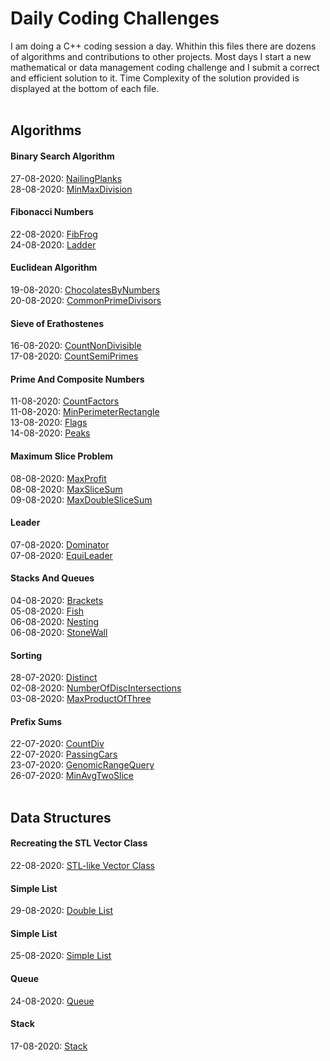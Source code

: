 # Daily Coding Challenges
  
I am doing a C++ coding session a day. Whithin this files there are dozens of algorithms and contributions to other projects. Most days I start a new  mathematical or data management coding challenge and I submit a correct and efficient solution to it. Time Complexity of the solution provided is displayed at the bottom of each file.<br/><br/>

## **Algorithms**

#### Binary Search Algorithm

27-08-2020: [NailingPlanks](https://github.com/ManuCanedo/DailyCodingChallenges-Cpp/tree/master/Algorithms_BinarySearchAlgorithm/NailingPlanks)  
28-08-2020: [MinMaxDivision](https://github.com/ManuCanedo/DailyCodingChallenges-Cpp/tree/master/Algorithms_BinarySearchAlgorithm/MinMaxDivision)

#### Fibonacci Numbers

22-08-2020: [FibFrog](https://github.com/ManuCanedo/DailyCodingChallenges-Cpp/tree/master/Algorithms_FibonacciNumbers/FibFrog)  
24-08-2020: [Ladder](https://github.com/ManuCanedo/DailyCodingChallenges-Cpp/tree/master/Algorithms_FibonacciNumbers/Ladder)

#### Euclidean Algorithm

19-08-2020: [ChocolatesByNumbers](https://github.com/ManuCanedo/DailyCodingChallenges-Cpp/tree/master/Algorithms_EuclideanAlgorithm/ChocolatesByNumbers)  
20-08-2020: [CommonPrimeDivisors](https://github.com/ManuCanedo/DailyCodingChallenges-Cpp/tree/master/Algorithms_EuclideanAlgorithm/CommonPrimeDivisors)

#### Sieve of Erathostenes

16-08-2020: [CountNonDivisible](https://github.com/ManuCanedo/DailyCodingChallenges-Cpp/tree/master/Algorithms_SieveOfErathostenes/CountNonDivisible)  
17-08-2020: [CountSemiPrimes](https://github.com/ManuCanedo/DailyCodingChallenges-Cpp/tree/master/Algorithms_SieveOfErathostenes/CountSemiPrimes)

#### Prime And Composite Numbers

11-08-2020: [CountFactors](https://github.com/ManuCanedo/DailyCodingChallenges-Cpp/tree/master/Algorithms_Prime%26CompositeNumbers/CountFactors)  
11-08-2020: [MinPerimeterRectangle](https://github.com/ManuCanedo/DailyCodingChallenges-Cpp/tree/master/Algorithms_Prime%26CompositeNumbers/MinPerimeterRectangle)  
13-08-2020: [Flags](https://github.com/ManuCanedo/DailyCodingChallenges-Cpp/tree/master/Algorithms_Prime&CompositeNumbers/Flags)  
14-08-2020: [Peaks](https://github.com/ManuCanedo/DailyCodingChallenges-Cpp/tree/master/Algorithms_Prime%26CompositeNumbers/Peaks)

#### Maximum Slice Problem

08-08-2020: [MaxProfit](https://github.com/ManuCanedo/DailyCodingChallenges-Cpp/tree/master/Algorithms_MaxSliceProblem/MaxProfit)  
08-08-2020: [MaxSliceSum](https://github.com/ManuCanedo/DailyCodingChallenges-Cpp/tree/master/Algorithms_MaxSliceProblem/MaxSliceSum)  
09-08-2020: [MaxDoubleSliceSum](https://github.com/ManuCanedo/DailyCodingChallenges-Cpp/tree/master/Algorithms_MaxSliceProblem/MaxDoubleSliceSum)

#### Leader

07-08-2020: [Dominator](https://github.com/ManuCanedo/DailyCodingChallenges-Cpp/tree/master/Algorithms_Leader/Dominator)  
07-08-2020: [EquiLeader](https://github.com/ManuCanedo/DailyCodingChallenges-Cpp/tree/master/Algorithms_Leader/EquiLeader)

#### Stacks And Queues

04-08-2020: [Brackets](https://github.com/ManuCanedo/DailyCodingChallenges-Cpp/tree/master/Algorithms_Stacks&Queues/Brackets)  
05-08-2020: [Fish](https://github.com/ManuCanedo/DailyCodingChallenges-Cpp/tree/master/Algorithms_Stacks%26Queues/Fish)  
06-08-2020: [Nesting](https://github.com/ManuCanedo/DailyCodingChallenges-Cpp/tree/master/Algorithms_Stacks&Queues/Nesting)  
06-08-2020: [StoneWall](https://github.com/ManuCanedo/DailyCodingChallenges-Cpp/tree/master/Algorithms_Stacks&Queues/StoneWall)

#### Sorting

28-07-2020: [Distinct](https://github.com/ManuCanedo/DailyCodingChallenges-Cpp/tree/master/Algorithms_Sorting/Distinct)  
02-08-2020: [NumberOfDiscIntersections](https://github.com/ManuCanedo/DailyCodingChallenges-Cpp/tree/master/Algorithms_Sorting/NumberOfDiscIntersections)  
03-08-2020: [MaxProductOfThree](https://github.com/ManuCanedo/DailyCodingChallenges-Cpp/tree/master/Algorithms_Sorting/MaxProductOfThree)

#### Prefix Sums

22-07-2020: [CountDiv](https://github.com/ManuCanedo/DailyCodingChallenges-Cpp/tree/master/Algorithms_PrefixSums/CountDiv)  
22-07-2020: [PassingCars](https://github.com/ManuCanedo/DailyCodingChallenges-Cpp/tree/master/Algorithms_PrefixSums/PassingCars)  
23-07-2020: [GenomicRangeQuery](https://github.com/ManuCanedo/DailyCodingChallenges-Cpp/tree/master/Algorithms_PrefixSums/GenomicRangeQuery)  
26-07-2020: [MinAvgTwoSlice](https://github.com/ManuCanedo/DailyCodingChallenges-Cpp/tree/master/Algorithms_PrefixSums/MinAvgTwoSlice)<br/><br/>

## **Data Structures**

#### Recreating the STL Vector Class

22-08-2020: [STL-like Vector Class](https://github.com/ManuCanedo/DailyCodingChallenges-Cpp/tree/master/DataStructures_StdVectorClass)

#### Simple List

29-08-2020: [Double List](
https://github.com/ManuCanedo/DailyCodingChallenges-Cpp/tree/master/DataStructures_DoubleList)  

#### Simple List

25-08-2020: [Simple List](https://github.com/ManuCanedo/DailyCodingChallenges-Cpp/tree/master/DataStructures_SimpleList)

#### Queue

24-08-2020: [Queue](https://github.com/ManuCanedo/DailyCodingChallenges-Cpp/tree/master/DataStructures_Queue)

#### Stack

17-08-2020: [Stack](https://github.com/ManuCanedo/DailyCodingChallenges-Cpp/tree/master/DataStructures_Stack)

